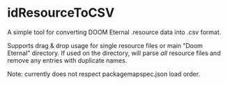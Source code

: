 # idResourceToCSV

A simple tool for converting DOOM Eternal .resource data into .csv format. 

Supports drag & drop usage for single resource files or main "Doom Eternal" directory. If used on the directory, will parse *all* resource files and remove any entries with duplicate names.

Note: currently does not respect packagemapspec.json load order.
